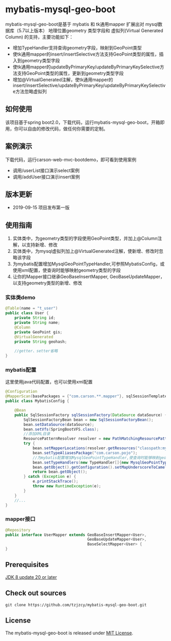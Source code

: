 # mybatis-mysql-geo-boot
mybatis-mysql-geo-boot是基于 mybatis 和 tk通用mapper 扩展出对 mysql数据库（5.7以上版本） 地理位置geometry 类型字段和 虚拟列(Virtual Generated Column) 的支持，主要功能如下：
- 增加TypeHandler支持查询geometry字段，映射到GeoPoint类型
- 使tk通用mapper的insert/insertSelective方法支持GeoPoint类型的属性，插入到geometry类型字段
- 使tk通用mapper的updateByPrimaryKey/updateByPrimaryKeySelective方法支持GeoPoint类型的属性，更新到geometry类型字段
- 增加@VirtualGenerated注解，使tk通用mapper的insert/insertSelective/updateByPrimaryKey/updateByPrimaryKeySelective方法忽略虚拟列

## 如何使用
该项目基于spring boot2.0，下载代码，运行mybatis-mysql-geo-boot，开箱即用，你可以自由的修改代码，做任何你需要的定制。

## 案例演示
下载代码，运行carson-web-mvc-bootdemo，即可看到使用案例
- 调用/userList接口演示select案例
- 调用/addUser接口演示insert案例

## 版本更新
- 2019-09-15 项目发布第一版

## 使用指南
1. 实体类中，为geometry类型的字段使用GeoPoint类型，并加上@Column注解，以支持新增、修改
1. 实体类中，为mysql虚拟列加上@VirtualGenerated注解，使新增、修改时忽略该字段
1. 为mybatis配置增加MysqlGeoPointTypeHandler,可参照MybatisConfig，或使用xml配置，使查询时能够映射geometry类型的字段
1. 让你的Mapper接口继承GeoBaseInsertMapper<T>, GeoBaseUpdateMapper<T>，以支持geometry类型的新增、修改

### 实体类demo
```java
@Table(name = "t_user")
public class User {
    private String id;
    private String name;
    @Column
    private GeoPoint gis;
    @VirtualGenerated
    private String geohash;
    
    //getter、setter省略
}
```

### mybatis配置
这里使用java代码配置，也可以使用xml配置
```java
@Configuration
@MapperScan(basePackages = {"com.carson.**.mapper"}, sqlSessionTemplateRef = "sqlSessionTemplate")
public class MybatisConfig {

    @Bean
    public SqlSessionFactory sqlSessionFactory(DataSource dataSource) {
        SqlSessionFactoryBean bean = new SqlSessionFactoryBean();
        bean.setDataSource(dataSource);
        bean.setVfs(SpringBootVFS.class);
        //添加XML目录
        ResourcePatternResolver resolver = new PathMatchingResourcePatternResolver();
        try {
            bean.setMapperLocations(resolver.getResources("classpath:mybatis/**/*Mapper.xml"));
            bean.setTypeAliasesPackage("com.carson.pojo");
            //为mybatis配置增加MysqlGeoPointTypeHandler,使查询时能够映射geometry类型的字段
            bean.setTypeHandlers(new TypeHandler[]{new MysqlGeoPointTypeHandler(0)});
            bean.getObject().getConfiguration().setMapUnderscoreToCamelCase(true);
            return bean.getObject();
        } catch (Exception e) {
            e.printStackTrace();
            throw new RuntimeException(e);
        }
    }
    //...
}
```

### mapper接口
```java
@Repository
public interface UserMapper extends GeoBaseInsertMapper<User>, 
                                    GeoBaseUpdateMapper<User>, 
                                    BaseSelectMapper<User> {
}
```

## Prerequisites
[JDK 8 update 20 or later][JDK8 build]

## Check out sources
`git clone https://github.com/tzjzcy/mybatis-mysql-geo-boot.git`

## License
The mybatis-mysql-geo-boot is released under [MIT License][].

[JDK8 build]: http://www.oracle.com/technetwork/java/javase/downloads
[MIT License]: https://github.com/tzjzcy/mybatis-mysql-geo-boot/blob/master/LICENSE
